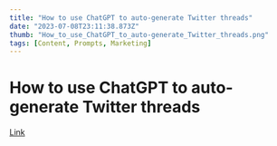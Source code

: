 ```yaml
---
title: "How to use ChatGPT to auto-generate Twitter threads"
date: "2023-07-08T23:11:38.873Z"
thumb: "How_to_use_ChatGPT_to_auto-generate_Twitter_threads.png"
tags: [Content, Prompts, Marketing]
---
```


# How to use ChatGPT to auto-generate Twitter threads

[Link](https://scribehow.com/shared/Use_ChatGPT_to_auto-generate_viral_Twitter_threads__JPoZ_Z9_QACFL5FZJhLihQ)

